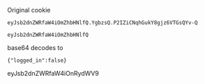 Original cookie

`eyJsb2dnZWRfaW4iOmZhbHNlfQ.YgbzsQ.P2IZiCNqhGukY8gjz6VTGsQYv-Q`


`eyJsb2dnZWRfaW4iOmZhbHNlfQ`

base64 decodes to

`{"logged_in":false}`


eyJsb2dnZWRfaW4iOnRydWV9